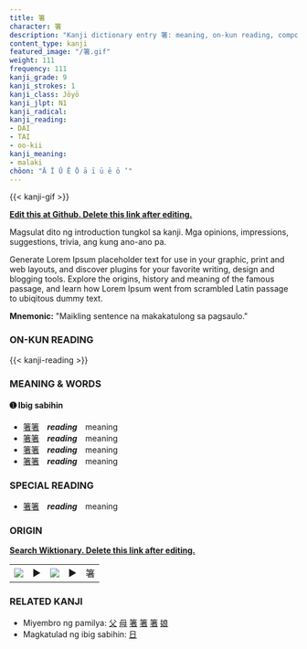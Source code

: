 ```yaml
---
title: 箸
character: 箸
description: "Kanji dictionary entry 箸: meaning, on-kun reading, compounds, origin, related kanji"
content_type: kanji
featured_image: "/箸.gif"
weight: 111
frequency: 111
kanji_grade: 9
kanji_strokes: 1
kanji_class: Jōyō
kanji_jlpt: N1
kanji_radical: 
kanji_reading: 
- DAI
- TAI
- oo-kii
kanji_meaning:
- malaki
chōon: "Ā Ī Ū Ē Ō ā ī ū ē ō ’"
---
```

[//]: # (Don't edit the line below. Kanji animated GIF code is automatically generated.)
{{< kanji-gif >}}

[//]: # (Edit below this line.)

**[Edit this at Github. Delete this link after editing.](https://github.com/tim0g/tim/tree/main/content/kanji/箸/index.md)**

Magsulat dito ng introduction tungkol sa kanji. Mga opinions, impressions, suggestions, trivia, ang kung ano-ano pa.

Generate Lorem Ipsum placeholder text for use in your graphic, print and web layouts, and discover plugins for your favorite writing, design and blogging tools. Explore the origins, history and meaning of the famous passage, and learn how Lorem Ipsum went from scrambled Latin passage to ubiqitous dummy text.
 
**Mnemonic:** "Maikling sentence na makakatulong sa pagsaulo."

### ON-KUN READING

[//]: # (Don't edit the line below. ON-KUN READING code is automatically generated.)
{{< kanji-reading >}}

### MEANING & WORDS

#### ➊ **Ibig sabihin**
  - [箸](../箸)[箸](../箸)　***reading***　meaning
  - [箸](../箸)[箸](../箸)　***reading***　meaning
  - [箸](../箸)[箸](../箸)　***reading***　meaning
  - [箸](../箸)[箸](../箸)　***reading***　meaning

### SPECIAL READING
  - [箸](../箸)[箸](../箸)　***reading***　meaning

### ORIGIN

**[Search Wiktionary. Delete this link after editing.](https://wiktionary.org/wiki/箸)**
<table class="kanji-table"><tr><td>
<img src="60px-箸-bronze.svg.png">
</td><td>▶</td><td>
<img src="60px-箸-oracle.svg.png">
</td><td>▶</td>
<td class="kanji-origin">箸</td>
</tr></table>

### RELATED KANJI
- Miyembro ng pamilya: [父](../父) [母](../母) [箸](../箸) [箸](../箸) [箸](../箸) [娘](../娘)
- Magkatulad ng ibig sabihin: [日](../日)
